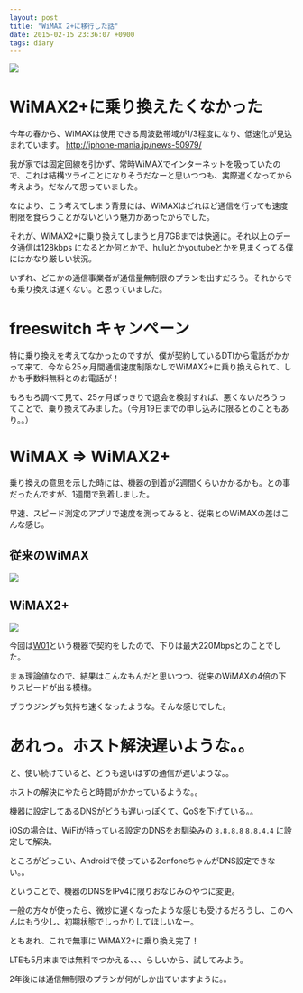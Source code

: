 ```yaml
---
layout: post
title: "WiMAX 2+に移行した話"
date: 2015-02-15 23:36:07 +0900
tags: diary
---
```


![](https://skim.milk200.cc/20150215_wimax/wimax2.JPG)

# WiMAX2+に乗り換えたくなかった

今年の春から、WiMAXは使用できる周波数帯域が1/3程度になり、低速化が見込まれています。
http://iphone-mania.jp/news-50979/

我が家では固定回線を引かず、常時WiMAXでインターネットを吸っていたので、これは結構ツライことになりそうだなーと思いつつも、実際遅くなってから考えよう。だなんて思っていました。

なにより、こう考えてしまう背景には、WiMAXはどれほど通信を行っても速度制限を食らうことがないという魅力があったからでした。

それが、WiMAX2+に乗り換えてしまうと月7GBまでは快適に。それ以上のデータ通信は128kbps になるとか何とかで、huluとかyoutubeとかを見まくってる僕にはかなり厳しい状況。

いずれ、どこかの通信事業者が通信量無制限のプランを出すだろう。それからでも乗り換えは遅くない。と思っていました。

# freeswitch キャンペーン

特に乗り換えを考えてなかったのですが、僕が契約しているDTIから電話がかかって来て、今なら25ヶ月間通信速度制限なしでWiMAX2+に乗り換えられて、しかも手数料無料とのお電話が！

もろもろ調べて見て、25ヶ月ぽっきりで退会を検討すれば、悪くないだろうってことで、乗り換えてみました。（今月19日までの申し込みに限るとのこともあり。。）

# WiMAX => WiMAX2+

乗り換えの意思を示した時には、機器の到着が2週間くらいかかるかも。との事だったんですが、1週間で到着しました。

早速、スピード測定のアプリで速度を測ってみると、従来とのWiMAXの差はこんな感じ。

<!-- more -->

## 従来のWiMAX
![](https://skim.milk200.cc/20150215_wimax/wimax1_result.png)

## WiMAX2+
![](https://skim.milk200.cc/20150215_wimax/wimax2_result.png)

今回は[W01](http://www.uqwimax.jp/lp/wimax2plus_product_w01/)という機器で契約をしたので、下りは最大220Mbpsとのことでした。

まぁ理論値なので、結果はこんなもんだと思いつつ、従来のWiMAXの4倍の下りスピードが出る模様。

ブラウジングも気持ち速くなったような。そんな感じでした。

# あれっ。ホスト解決遅いような。。

と、使い続けていると、どうも速いはずの通信が遅いような。。

ホストの解決にやたらと時間がかかっているような。。

機器に設定してあるDNSがどうも遅いっぽくて、QoSを下げている。。

iOSの場合は、WiFiが持っている設定のDNSをお馴染みの `8.8.8.8` `8.8.4.4` に設定して解決。

ところがどっこい、Androidで使っているZenfoneちゃんがDNS設定できない。。

ということで、機器のDNSをIPv4に限りおなじみのやつに変更。

一般の方々が使ったら、微妙に遅くなったような感じも受けるだろうし、このへんはもう少し、初期状態でしっかりしてほしいなー。

ともあれ、これで無事に WiMAX2+に乗り換え完了！

LTEも5月末までは無料でつかえる、、、らしいから、試してみよう。

2年後には通信無制限のプランが何がしか出ていますように。。
